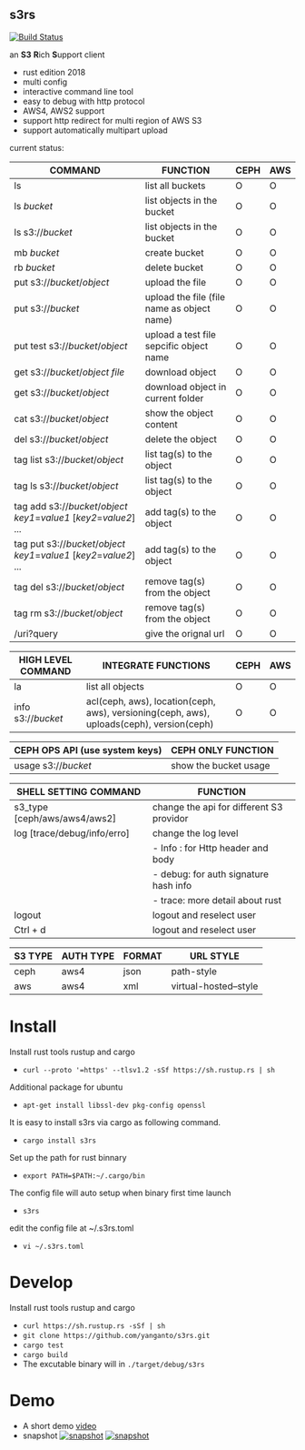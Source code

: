 s3rs 
---
[![Build Status](https://travis-ci.com/yanganto/s3rs.svg?branch=master)](https://travis-ci.com/yanganto/s3rs)  

an **S3** **R**ich **S**upport client
- rust edition 2018
- multi config
- interactive command line tool
- easy to debug with http protocol
- AWS4, AWS2 support
- support http redirect for multi region of AWS S3
- support automatically multipart upload

current status:  

| COMMAND                                                              | FUNCTION                                   | CEPH | AWS |
|----------------------------------------------------------------------|--------------------------------------------|------|-----|
| ls                                                                   | list all buckets                           | O    | O   |
| ls _bucket_                                                          | list objects in the bucket                 | O    | O   |
| ls s3://_bucket_                                                     | list objects in the bucket                 | O    | O   |
| mb _bucket_                                                          | create bucket                              | O    | O   |
| rb _bucket_                                                          | delete bucket                              | O    | O   |
| put <file> s3://_bucket_/_object_                                    | upload the file                            | O    | O   |
| put <file> s3://_bucket_                                             | upload the file (file name as object name) | O    | O   |
| put test s3://_bucket_/_object_                                      | upload a test file sepcific object name    | O    | O   |
| get s3://_bucket_/_object_ _file_                                    | download object                            | O    | O   |
| get s3://_bucket_/_object_                                           | download object in current folder          | O    | O   |
| cat s3://_bucket_/_object_                                           | show the object content                    | O    | O   |
| del s3://_bucket_/_object_                                           | delete the object                          | O    | O   |
| tag list s3://_bucket_/_object_                                      | list tag(s) to the object                  | O    | O   |
| tag ls s3://_bucket_/_object_                                        | list tag(s) to the object                  | O    | O   |
| tag add s3://_bucket_/_object_ _key1_=_value1_ [_key2_=_value2_] ... | add tag(s) to the object                   | O    | O   |
| tag put s3://_bucket_/_object_ _key1_=_value1_ [_key2_=_value2_] ... | add tag(s) to the object                   | O    | O   |
| tag del s3://_bucket_/_object_                                       | remove tag(s) from the object              | O    | O   |
| tag rm s3://_bucket_/_object_                                        | remove tag(s) from the object              | O    | O   |
| /uri?query                                                           | give the orignal url                       | O    | O   |

| HIGH LEVEL COMMAND | INTEGRATE FUNCTIONS                                                                      | CEPH | AWS |
|--------------------|------------------------------------------------------------------------------------------|------|-----|
| la                 | list all objects                                                                         | O    | O   |
| info s3://_bucket_ | acl(ceph, aws), location(ceph, aws), versioning(ceph, aws), uploads(ceph), version(ceph) | O    | O   |

| CEPH OPS API (use system keys) | CEPH ONLY FUNCTION                                  | 
|--------------------------------|-----------------------------------|
| usage s3://_bucket_            | show the bucket usage  |


| SHELL SETTING COMMAND         | FUNCTION                                 |
|-------------------------------|------------------------------------------|
| s3\_type [ceph/aws/aws4/aws2] | change the api for different S3 providor |
| log [trace/debug/info/erro]   | change the log level                     |
|                               | - Info : for Http header and body        |
|                               | - debug: for auth signature hash info    |
|                               | - trace: more detail about rust          |
| logout                        | logout and reselect user                 |
| Ctrl + d                      | logout and reselect user                 |


| S3 TYPE | AUTH TYPE | FORMAT | URL STYLE            |
|---------|-----------|--------|----------------------|
| ceph    | aws4      | json   | path-style           |
| aws     | aws4      | xml    | virtual-hosted–style |

# Install 
Install rust tools rustup and cargo 
- `curl --proto '=https' --tlsv1.2 -sSf https://sh.rustup.rs | sh`

Additional package for ubuntu
- `apt-get install libssl-dev pkg-config openssl`

It is easy to install s3rs via cargo as following command.
- `cargo install s3rs`

Set up the path for rust binnary
- `export PATH=$PATH:~/.cargo/bin`

The config file will auto setup when binary first time launch
- `s3rs`

edit the config file at ~/.s3rs.toml
- `vi ~/.s3rs.toml`


# Develop
Install rust tools rustup and cargo 
- `curl https://sh.rustup.rs -sSf | sh`
- `git clone https://github.com/yanganto/s3rs.git`
- `cargo test`
- `cargo build`
- The excutable binary will in `./target/debug/s3rs`

# Demo
- A short demo [video](https://youtu.be/MtPYhJnbMfs)
- snapshot
[![snapshot](https://raw.githubusercontent.com/yanganto/s3rs/master/example.png)](https://youtu.be/MtPYhJnbMfs)
[![snapshot](https://raw.githubusercontent.com/yanganto/s3rs/master/example2.png)](https://youtu.be/MtPYhJnbMfs)

